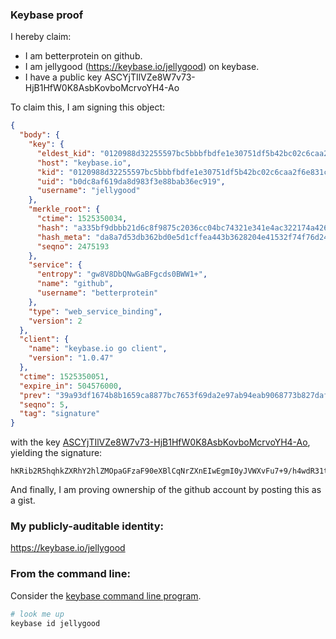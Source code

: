 ### Keybase proof

I hereby claim:

  * I am betterprotein on github.
  * I am jellygood (https://keybase.io/jellygood) on keybase.
  * I have a public key ASCYjTIlVZe8W7v73-HjB1HfW0K8AsbKovboMcrvoYH4-Ao

To claim this, I am signing this object:

```json
{
  "body": {
    "key": {
      "eldest_kid": "0120988d32255597bc5bbbfbdfe1e30751df5b42bc02c6caa2f6e831caefa181f8f80a",
      "host": "keybase.io",
      "kid": "0120988d32255597bc5bbbfbdfe1e30751df5b42bc02c6caa2f6e831caefa181f8f80a",
      "uid": "b0dc8af619da8d983f3e88bab36ec919",
      "username": "jellygood"
    },
    "merkle_root": {
      "ctime": 1525350034,
      "hash": "a335bf9dbbb21d6c8f9875c2036cc04bc74321e341e4ac322174a426d654df51bf2e9acdf80ea0c5ba1e8d4dd2fd822c0ef6fe6db6e301f0393904eefa8ef406",
      "hash_meta": "da8a7d53db362bd0e5d1cffea443b3628204e41532f74f76d24c1d343f567e40",
      "seqno": 2475193
    },
    "service": {
      "entropy": "gw8V8DbQNwGaBFgcds0BWW1+",
      "name": "github",
      "username": "betterprotein"
    },
    "type": "web_service_binding",
    "version": 2
  },
  "client": {
    "name": "keybase.io go client",
    "version": "1.0.47"
  },
  "ctime": 1525350051,
  "expire_in": 504576000,
  "prev": "39a93df1674b8b1659ca8877bc7653f69da2e97ab94eab9068773b827daf080a",
  "seqno": 5,
  "tag": "signature"
}
```

with the key [ASCYjTIlVZe8W7v73-HjB1HfW0K8AsbKovboMcrvoYH4-Ao](https://keybase.io/jellygood), yielding the signature:

```
hKRib2R5hqhkZXRhY2hlZMOpaGFzaF90eXBlCqNrZXnEIwEgmI0yJVWXvFu7+9/h4wdR31tCvALGyqL26DHK76GB+PgKp3BheWxvYWTESpcCBcQgOak98WdLixZZyoh3vHZT9p2i6Xq5TquQaHc7gn2vCArEID+uilRruJ8o/jzRCfqj14fBPBFxtzHn9UCItoCbQ8j2AgHCo3NpZ8RATFcgGm2uIUpyJX0lIE9WJ2q7AOCIEszluvBRF/vYX/8t04EB+zBfQDes+1NWRbOWHcxw1VcK98b/dsffgPnSDKhzaWdfdHlwZSCkaGFzaIKkdHlwZQildmFsdWXEIJbGFV2mFUIOnDbvMjm/46BfeqSVzmRLx++b6BEUL/5Zo3RhZ80CAqd2ZXJzaW9uAQ==

```

And finally, I am proving ownership of the github account by posting this as a gist.

### My publicly-auditable identity:

https://keybase.io/jellygood

### From the command line:

Consider the [keybase command line program](https://keybase.io/download).

```bash
# look me up
keybase id jellygood
```
